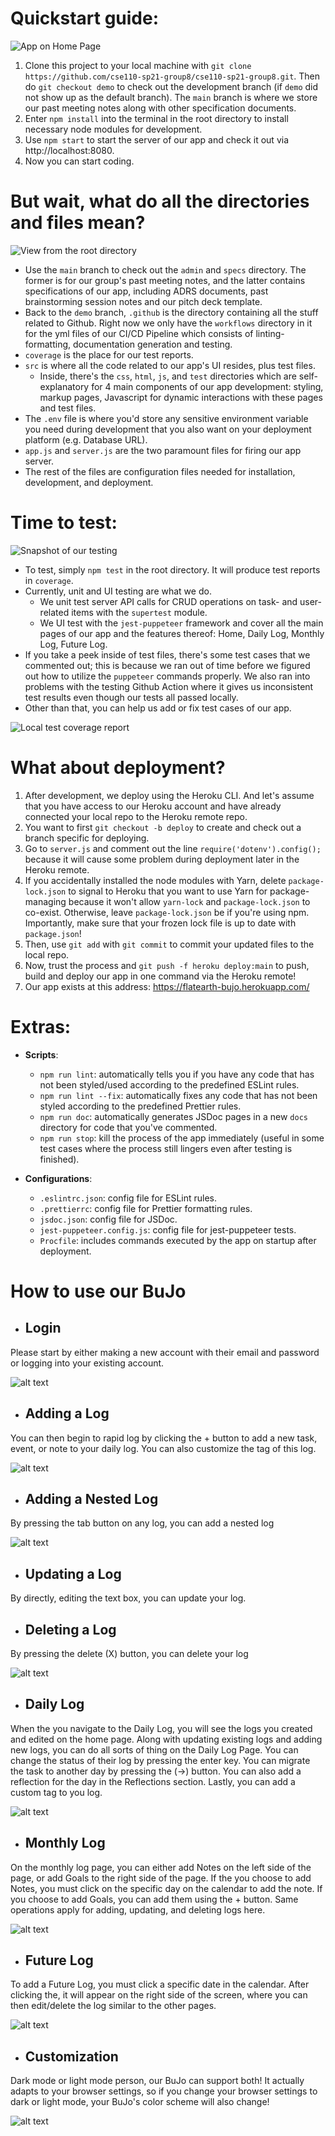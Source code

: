 # Quickstart guide:

![App on Home Page](images/app-home.png)

1. Clone this project to your local machine with `git clone https://github.com/cse110-sp21-group8/cse110-sp21-group8.git`. Then do `git checkout demo` to check out the development branch (if `demo` did not show up as the default branch). The `main` branch is where we store our past meeting notes along with other specification documents.
2. Enter `npm install` into the terminal in the root directory to install necessary node modules for development.
3. Use `npm start` to start the server of our app and check it out via http://localhost:8080.
4. Now you can start coding.

# But wait, what do all the directories and files mean?

![View from the root directory](images/root.png)

- Use the `main` branch to check out the `admin` and `specs` directory. The former is for our group's past meeting notes, and the latter contains specifications of our app, including ADRS documents, past brainstorming session notes and our pitch deck template.
- Back to the `demo` branch, `.github` is the directory containing all the stuff related to Github. Right now we only have the `workflows` directory in it for the yml files of our CI/CD Pipeline which consists of linting-formatting, documentation generation and testing. 
- `coverage` is the place for our test reports.
- `src` is where all the code related to our app's UI resides, plus test files.
  - Inside, there's the `css`, `html`, `js`, and `test` directories which are self-explanatory for 4 main components of our app development: styling, markup pages, Javascript for dynamic interactions with these pages and test files.
- The `.env` file is where you'd store any sensitive environment variable you need during development that you also want on your deployment platform (e.g. Database URL).
- `app.js` and `server.js` are the two paramount files for firing our app server. 
- The rest of the files are configuration files needed for installation, development, and deployment.

# Time to test:

![Snapshot of our testing](images/test-process.png)

- To test, simply `npm test` in the root directory. It will produce test reports in `coverage`. 
- Currently, unit and UI testing are what we do. 
  - We unit test server API calls for CRUD operations on task- and user-related items with the `supertest` module. 
  - We UI test with the `jest-puppeteer` framework and cover all the main pages of our app and the features thereof: Home, Daily Log, Monthly Log, Future Log. 
- If you take a peek inside of test files, there's some test cases that we commented out; this is because we ran out of time before we figured out how to utilize the `puppeteer` commands properly. We also ran into problems with the testing Github Action where it gives us inconsistent test results even though our tests all passed locally.
- Other than that, you can help us add or fix test cases of our app.

![Local test coverage report](images/test-coverage.png)

# What about deployment?

1. After development, we deploy using the Heroku CLI. And let's assume that you have access to our Heroku account and have already connected your local repo to the Heroku remote repo. 
2. You want to first `git checkout -b deploy` to create and check out a branch specific for deploying.
3. Go to `server.js` and comment out the line `require('dotenv').config();` because it will cause some problem during deployment later in the Heroku remote.
4. If you accidentally installed the node modules with Yarn, delete `package-lock.json` to signal to Heroku that you want to use Yarn for package-managing because it won't allow `yarn-lock` and `package-lock.json` to co-exist. Otherwise, leave `package-lock.json` be if you're using npm. Importantly, make sure that your frozen lock file is up to date with `package.json`!
5. Then, use `git add` with `git commit` to commit your updated files to the local repo.
6. Now, trust the process and `git push -f heroku deploy:main` to push, build and deploy our app in one command via the Heroku remote!
7. Our app exists at this address: https://flatearth-bujo.herokuapp.com/

# Extras:

- **Scripts**:
  - `npm run lint`: automatically tells you if you have any code that has not been styled/used according to the predefined ESLint rules.
  - `npm run lint --fix`: automatically fixes any code that has not been styled according to the predefined Prettier rules.
  - `npm run doc`: automatically generates JSDoc pages in a new `docs` directory for code that you've commented.
  - `npm run stop`: kill the process of the app immediately (useful in some test cases where the process still lingers even after testing is finished).
  
- **Configurations**:
  - `.eslintrc.json`: config file for ESLint rules.
  - `.prettierrc`: config file for Prettier formatting rules.
  - `jsdoc.json`: config file for JSDoc.
  - `jest-puppeteer.config.js`: config file for jest-puppeteer tests.
  - `Procfile`: includes commands executed by the app on startup after deployment.

# How to use our BuJo 

- ## Login 
Please start by either making a new account with their email and password or logging into your existing account.

![alt text](/images/introduction.gif)

- ## Adding a Log 
You can then begin to rapid log by clicking the + button to add a new task, event, or note to your daily log. You can also customize the tag of this log.

![alt text](/images/rapidlog.gif)

- ## Adding a Nested Log 
By pressing the tab button on any log, you can add a nested log 

![alt text](/images/subtask.gif) 

- ## Updating a Log 
By directly, editing the text box, you can update your log.


- ## Deleting a Log 
By pressing the delete (X) button, you can delete your log 

![alt text](/images/delete.gif) 

- ## Daily Log 
When the you navigate to the Daily Log, you will see the logs you created and edited on the home page. Along with updating existing logs and adding new logs, you can do all sorts of thing on the Daily Log Page. You can change the status of their log by pressing the enter key. You can migrate the task to another day by pressing the (->) button. You can also add a reflection for the day in the Reflections section. Lastly, you can add a custom tag to you log.

![alt text](/images/daily.gif)

- ## Monthly Log 
On the monthly log page, you can either add Notes on the left side of the page, or add Goals to the right side of the page. If the you choose to add Notes, you must click on the specific day on the calendar to add the note. If you choose to add Goals, you can add them using the + button. Same operations apply for adding, updating, and deleting logs here.

![alt text](/images/monthly.gif)


- ## Future Log 
To add a Future Log, you must click a specific date in the calendar. After clicking the, it will appear on the right side of the screen, where you can then edit/delete the log similar to the other pages. 

![alt text](/images/future.gif)

- ## Customization 
Dark mode or light mode person, our BuJo can support both! It actually adapts to your browser settings, so if you change your browser settings to dark or light mode, your BuJo's color scheme will also change!

![alt text](/images/darkmode.gif)
